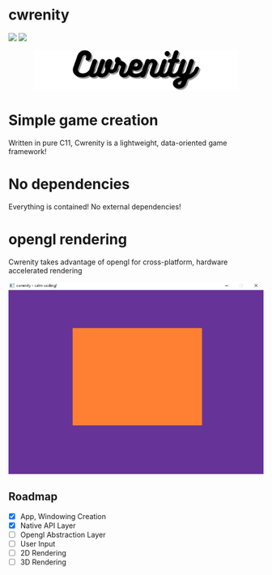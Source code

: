 # cwrenity 

<p float="left">
  <img src="https://img.shields.io/github/license/kelestial/cwrenity?style=flat-square">
  <img src="https://img.shields.io/github/repo-size/kelestial/cwrenity?color=pink&style=flat-square"> 
</p>

<p align="center">
  <img src="branding/banner.png" alt="cwrenity logo" width="80%" height="80%">
</p>

# Simple game creation
Written in pure C11, Cwrenity is a lightweight, data-oriented game framework!

# No dependencies
Everything is contained! No external dependencies!

# opengl rendering
Cwrenity takes advantage of opengl for cross-platform, hardware accelerated rendering

<p></p>
<kbd><img src="branding/screenshot_1.png" alt="opengl image"></kbd>

## Roadmap
- [x] App, Windowing Creation
- [x] Native API Layer
- [ ] Opengl Abstraction Layer
- [ ] User Input
- [ ] 2D Rendering
- [ ] 3D Rendering
